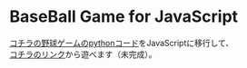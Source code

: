 # BaseBall Game for JavaScript

[コチラの野球ゲームのpythonコード](https://github.com/Absolute-Value/BaseBallGame)をJavaScriptに移行して、  
[コチラのリンク](https://absolute-value.github.io/BaseBallJS/)から遊べます（未完成）。